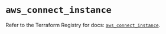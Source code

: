 # `aws_connect_instance`

Refer to the Terraform Registry for docs: [`aws_connect_instance`](https://registry.terraform.io/providers/hashicorp/aws/5.56.1/docs/resources/connect_instance).
